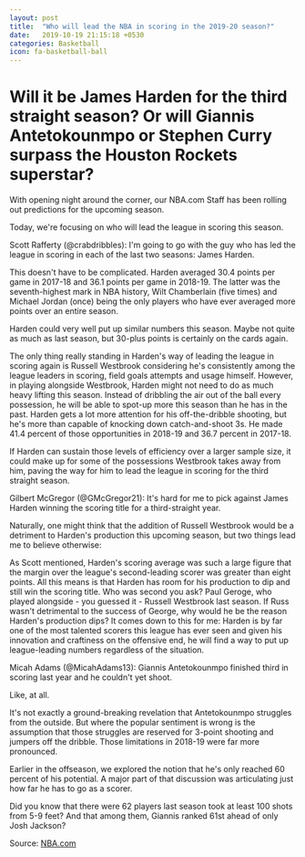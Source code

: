 ```yaml
---
layout: post
title:  "Who will lead the NBA in scoring in the 2019-20 season?"
date:   2019-10-19 21:15:18 +0530
categories: Basketball
icon: fa-basketball-ball
---
```


# Will it be James Harden for the third straight season? Or will Giannis Antetokounmpo or Stephen Curry surpass the Houston Rockets superstar?
With opening night around the corner, our NBA.com Staff has been rolling out predictions for the upcoming season.

Today, we're focusing on who will lead the league in scoring this season.

Scott Rafferty (@crabdribbles): I'm going to go with the guy who has led the league in scoring in each of the last two seasons: James Harden.

This doesn't have to be complicated. Harden averaged 30.4 points per game in 2017-18 and 36.1 points per game in 2018-19. The latter was the seventh-highest mark in NBA history, Wilt Chamberlain (five times) and Michael Jordan (once) being the only players who have ever averaged more points over an entire season.

Harden could very well put up similar numbers this season. Maybe not quite as much as last season, but 30-plus points is certainly on the cards again.

The only thing really standing in Harden's way of leading the league in scoring again is Russell Westbrook considering he's consistently among the league leaders in scoring, field goals attempts and usage himself. However, in playing alongside Westbrook, Harden might not need to do as much heavy lifting this season. Instead of dribbling the air out of the ball every possession, he will be able to spot-up more this season than he has in the past. Harden gets a lot more attention for his off-the-dribble shooting, but he's more than capable of knocking down catch-and-shoot 3s. He made 41.4 percent of those opportunities in 2018-19 and 36.7 percent in 2017-18.

If Harden can sustain those levels of efficiency over a larger sample size, it could make up for some of the possessions Westbrook takes away from him, paving the way for him to lead the league in scoring for the third straight season.

Gilbert McGregor (@GMcGregor21): It's hard for me to pick against James Harden winning the scoring title for a third-straight year.

Naturally, one might think that the addition of Russell Westbrook would be a detriment to Harden's production this upcoming season, but two things lead me to believe otherwise:

As Scott mentioned, Harden's scoring average was such a large figure that the margin over the league's second-leading scorer was greater than eight points. All this means is that Harden has room for his production to dip and still win the scoring title.
Who was second you ask? Paul Geroge, who played alongside - you guessed it - Russell Westbrook last season. If Russ wasn't detrimental to the success of George, why would he be the reason Harden's production dips?
It comes down to this for me: Harden is by far one of the most talented scorers this league has ever seen and given his innovation and craftiness on the offensive end, he will find a way to put up league-leading numbers regardless of the situation.

Micah Adams (@MicahAdams13): Giannis Antetokounmpo finished third in scoring last year and he couldn't yet shoot.

Like, at all.

It's not exactly a ground-breaking revelation that Antetokounmpo struggles from the outside. But where the popular sentiment is wrong is the assumption that those struggles are reserved for 3-point shooting and jumpers off the dribble. Those limitations in 2018-19 were far more pronounced.

Earlier in the offseason, we explored the notion that he's only reached 60 percent of his potential. A major part of that discussion was articulating just how far he has to go as a scorer.

Did you know that there were 62 players last season took at least 100 shots from 5-9 feet? And that among them, Giannis ranked 61st ahead of only Josh Jackson?

Source: [NBA.com](https://in.nba.com/news/who-will-lead-the-nba-in-scoring-in-2019-20-season-harden-curry-giannis/hu68jel5n6eu1f3kfk5hg5iaw)
